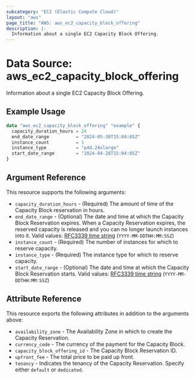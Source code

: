 ```yaml
---
subcategory: "EC2 (Elastic Compute Cloud)"
layout: "aws"
page_title: "AWS: aws_ec2_capacity_block_offering"
description: |-
  Information about a single EC2 Capacity Block Offering.
---
```


# Data Source: aws_ec2_capacity_block_offering

Information about a single EC2 Capacity Block Offering.

## Example Usage

```terraform
data "aws_ec2_capacity_block_offering" "example" {
  capacity_duration_hours = 24
  end_date_range          = "2024-05-30T15:04:05Z"
  instance_count          = 1
  instance_type           = "p4d.24xlarge"
  start_date_range        = "2024-04-28T15:04:05Z"
}
```

## Argument Reference

This resource supports the following arguments:

* `capacity_duration_hours` - (Required) The amount of time of the Capacity Block reservation in hours.
* `end_date_range` - (Optional) The date and time at which the Capacity Block Reservation expires. When a Capacity Reservation expires, the reserved capacity is released and you can no longer launch instances into it. Valid values: [RFC3339 time string](https://tools.ietf.org/html/rfc3339#section-5.8) (`YYYY-MM-DDTHH:MM:SSZ`)
* `instance_count` - (Required) The number of instances for which to reserve capacity.
* `instance_type` - (Required) The instance type for which to reserve capacity.
* `start_date_range` - (Optional) The date and time at which the Capacity Block Reservation starts. Valid values: [RFC3339 time string](https://tools.ietf.org/html/rfc3339#section-5.8) (`YYYY-MM-DDTHH:MM:SSZ`)

## Attribute Reference

This resource exports the following attributes in addition to the arguments above:

* `availability_zone` - The Availability Zone in which to create the Capacity Reservation.
* `currency_code` - The currency of the payment for the Capacity Block.
* `capacity_block_offering_id` - The Capacity Block Reservation ID.
* `upfront_fee` - The total price to be paid up front.
* `tenancy` - Indicates the tenancy of the Capacity Reservation. Specify either `default` or `dedicated`.
